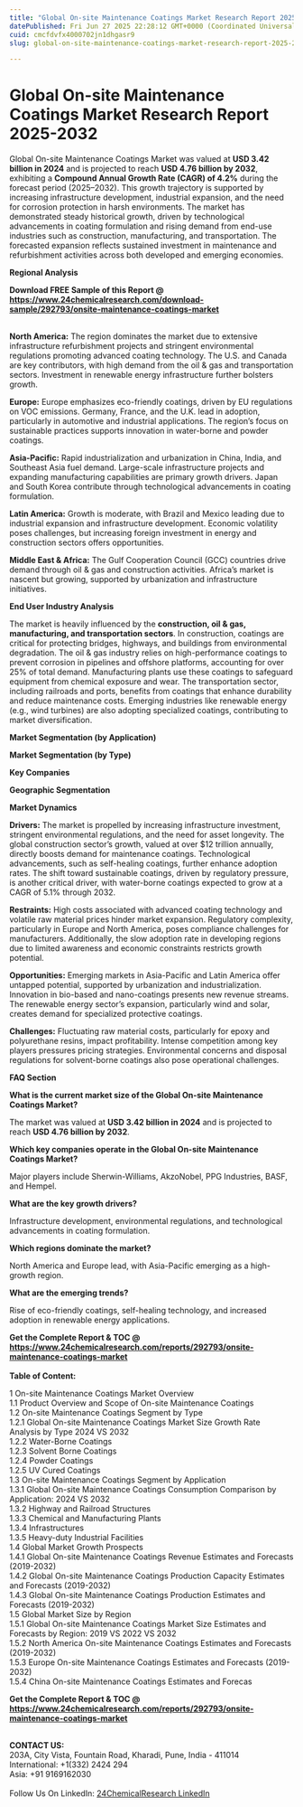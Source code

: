 ```yaml
---
title: "Global On-site Maintenance Coatings Market Research Report 2025-2032"
datePublished: Fri Jun 27 2025 22:28:12 GMT+0000 (Coordinated Universal Time)
cuid: cmcfdvfx4000702jn1dhgasr9
slug: global-on-site-maintenance-coatings-market-research-report-2025-2032-1-1

---
```


# Global On-site Maintenance Coatings Market Research Report 2025-2032

<p>Global On-site Maintenance Coatings Market was valued at <strong>USD 3.42 billion in 2024</strong> and is projected to reach <strong>USD 4.76 billion by 2032</strong>, exhibiting a <strong>Compound Annual Growth Rate (CAGR) of 4.2%</strong> during the forecast period (2025–2032). This growth trajectory is supported by increasing infrastructure development, industrial expansion, and the need for corrosion protection in harsh environments. The market has demonstrated steady historical growth, driven by technological advancements in coating formulation and rising demand from end-use industries such as construction, manufacturing, and transportation. The forecasted expansion reflects sustained investment in maintenance and refurbishment activities across both developed and emerging economies.</p><p>
<strong>Regional Analysis</strong></p><p>
</p><div><b>Download FREE Sample of this Report @ 
            <a href="https://www.24chemicalresearch.com/download-sample/292793/onsite-maintenance-coatings-market">
            https://www.24chemicalresearch.com/download-sample/292793/onsite-maintenance-coatings-market</a></b></div><br><p><strong>North America:</strong> The region dominates the market due to extensive infrastructure refurbishment projects and stringent environmental regulations promoting advanced coating technology. The U.S. and Canada are key contributors, with high demand from the oil &amp; gas and transportation sectors. Investment in renewable energy infrastructure further bolsters growth.</p><p>
</p><p><strong>Europe:</strong> Europe emphasizes eco-friendly coatings, driven by EU regulations on VOC emissions. Germany, France, and the U.K. lead in adoption, particularly in automotive and industrial applications. The region’s focus on sustainable practices supports innovation in water-borne and powder coatings.</p><p>
</p><p><strong>Asia-Pacific:</strong> Rapid industrialization and urbanization in China, India, and Southeast Asia fuel demand. Large-scale infrastructure projects and expanding manufacturing capabilities are primary growth drivers. Japan and South Korea contribute through technological advancements in coating formulation.</p><p>
</p><p><strong>Latin America:</strong> Growth is moderate, with Brazil and Mexico leading due to industrial expansion and infrastructure development. Economic volatility poses challenges, but increasing foreign investment in energy and construction sectors offers opportunities.</p><p>
</p><p><strong>Middle East &amp; Africa:</strong> The Gulf Cooperation Council (GCC) countries drive demand through oil &amp; gas and construction activities. Africa’s market is nascent but growing, supported by urbanization and infrastructure initiatives.</p><p>
<strong>End User Industry Analysis</strong></p><p>
</p><p>The market is heavily influenced by the <strong>construction, oil &amp; gas, manufacturing, and transportation sectors</strong>. In construction, coatings are critical for protecting bridges, highways, and buildings from environmental degradation. The oil &amp; gas industry relies on high-performance coatings to prevent corrosion in pipelines and offshore platforms, accounting for over 25% of total demand. Manufacturing plants use these coatings to safeguard equipment from chemical exposure and wear. The transportation sector, including railroads and ports, benefits from coatings that enhance durability and reduce maintenance costs. Emerging industries like renewable energy (e.g., wind turbines) are also adopting specialized coatings, contributing to market diversification.</p><p>
<strong>Market Segmentation (by Application)</strong></p><p>
</p><p>
<strong>Market Segmentation (by Type)</strong></p><p>
</p><p>
<strong>Key Companies</strong></p><p>
</p><p>
<strong>Geographic Segmentation</strong></p><p>
</p><p>
<strong>Market Dynamics</strong></p><p>
</p><p><strong>Drivers:</strong> The market is propelled by increasing infrastructure investment, stringent environmental regulations, and the need for asset longevity. The global construction sector’s growth, valued at over $12 trillion annually, directly boosts demand for maintenance coatings. Technological advancements, such as self-healing coatings, further enhance adoption rates. The shift toward sustainable coatings, driven by regulatory pressure, is another critical driver, with water-borne coatings expected to grow at a CAGR of 5.1% through 2032.</p><p>
</p><p><strong>Restraints:</strong> High costs associated with advanced coating technology and volatile raw material prices hinder market expansion. Regulatory complexity, particularly in Europe and North America, poses compliance challenges for manufacturers. Additionally, the slow adoption rate in developing regions due to limited awareness and economic constraints restricts growth potential.</p><p>
</p><p><strong>Opportunities:</strong> Emerging markets in Asia-Pacific and Latin America offer untapped potential, supported by urbanization and industrialization. Innovation in bio-based and nano-coatings presents new revenue streams. The renewable energy sector’s expansion, particularly wind and solar, creates demand for specialized protective coatings.</p><p>
</p><p><strong>Challenges:</strong> Fluctuating raw material costs, particularly for epoxy and polyurethane resins, impact profitability. Intense competition among key players pressures pricing strategies. Environmental concerns and disposal regulations for solvent-borne coatings also pose operational challenges.</p><p>
<strong>FAQ Section</strong></p><p>
<strong>What is the current market size of the Global On-site Maintenance Coatings Market?</strong></p><p>
</p><p>The market was valued at <strong>USD 3.42 billion in 2024</strong> and is projected to reach <strong>USD 4.76 billion by 2032</strong>.</p><p>
<strong>Which key companies operate in the Global On-site Maintenance Coatings Market?</strong></p><p>
</p><p>Major players include Sherwin-Williams, AkzoNobel, PPG Industries, BASF, and Hempel.</p><p>
<strong>What are the key growth drivers?</strong></p><p>
</p><p>Infrastructure development, environmental regulations, and technological advancements in coating formulation.</p><p>
<strong>Which regions dominate the market?</strong></p><p>
</p><p>North America and Europe lead, with Asia-Pacific emerging as a high-growth region.</p><p>
<strong>What are the emerging trends?</strong></p><p>
</p><p>Rise of eco-friendly coatings, self-healing technology, and increased adoption in renewable energy applications.</p>

<div><b>Get the Complete Report & TOC @ 
            <a href="https://www.24chemicalresearch.com/reports/292793/onsite-maintenance-coatings-market">
            https://www.24chemicalresearch.com/reports/292793/onsite-maintenance-coatings-market</a></b></div><br>
            <b>Table of Content:</b><p>1 On-site Maintenance Coatings Market Overview<br />
    1.1 Product Overview and Scope of On-site Maintenance Coatings<br />
    1.2 On-site Maintenance Coatings Segment by Type<br />
        1.2.1 Global On-site Maintenance Coatings Market Size Growth Rate Analysis by Type 2024 VS 2032<br />
        1.2.2 Water-Borne Coatings<br />
        1.2.3 Solvent Borne Coatings<br />
        1.2.4 Powder Coatings<br />
        1.2.5 UV Cured Coatings<br />
    1.3 On-site Maintenance Coatings Segment by Application<br />
        1.3.1 Global On-site Maintenance Coatings Consumption Comparison by Application: 2024 VS 2032<br />
        1.3.2 Highway and Railroad Structures<br />
        1.3.3 Chemical and Manufacturing Plants<br />
        1.3.4 Infrastructures<br />
        1.3.5 Heavy-duty Industrial Facilities<br />
    1.4 Global Market Growth Prospects<br />
        1.4.1 Global On-site Maintenance Coatings Revenue Estimates and Forecasts (2019-2032)<br />
        1.4.2 Global On-site Maintenance Coatings Production Capacity Estimates and Forecasts (2019-2032)<br />
        1.4.3 Global On-site Maintenance Coatings Production Estimates and Forecasts (2019-2032)<br />
    1.5 Global Market Size by Region<br />
        1.5.1 Global On-site Maintenance Coatings Market Size Estimates and Forecasts by Region: 2019 VS 2022 VS 2032<br />
        1.5.2 North America On-site Maintenance Coatings Estimates and Forecasts (2019-2032)<br />
        1.5.3 Europe On-site Maintenance Coatings Estimates and Forecasts (2019-2032)<br />
        1.5.4 China On-site Maintenance Coatings Estimates and Forecas</p>

<div><b>Get the Complete Report & TOC @ 
            <a href="https://www.24chemicalresearch.com/reports/292793/onsite-maintenance-coatings-market">
            https://www.24chemicalresearch.com/reports/292793/onsite-maintenance-coatings-market</a></b></div><br>

<b>CONTACT US:</b><br>
            203A, City Vista, Fountain Road, Kharadi, Pune, India - 411014<br>
            International: +1(332) 2424 294<br>
            Asia: +91 9169162030 <br><br>
            Follow Us On LinkedIn: <a href="https://www.linkedin.com/company/24chemicalresearch/">24ChemicalResearch LinkedIn</a>